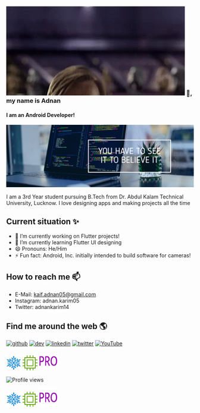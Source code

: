 ### ![Hello](https://github.com/Karim-Adnan/Karim-Adnan/blob/master/obi.gif) 👋, my name is Adnan
#### I am an Android Developer!
![I am a Flutter Developer!](https://github.com/Karim-Adnan/Karim-Adnan/blob/master/Github%20Banner.png)

I am a 3rd Year student pursuing B.Tech from Dr. Abdul Kalam Technical University, Lucknow. I love designing apps and making projects all the time

## Current situation ✨

- 🔭 I’m currently working on Flutter projects! 
- 🌱 I’m currently learning Flutter UI designing
- 😄 Pronouns: He/Him 
- ⚡ Fun fact: Android, Inc. initially intended to build software for cameras! 

## How to reach me 📫
- E-Mail: kaif.adnan05@gmail.com
- Instagram: adnan.karim05
- Twitter: adnankarim14

## Find me around the web 🌎

[<img src='https://cdn.jsdelivr.net/npm/simple-icons@3.0.1/icons/github.svg' alt='github' height='40'>](https://github.com/Karim-Adnan)  [<img src='https://cdn.jsdelivr.net/npm/simple-icons@3.0.1/icons/dev-dot-to.svg' alt='dev' height='40'>](https://dev.to/adnan_karim)  [<img src='https://cdn.jsdelivr.net/npm/simple-icons@3.0.1/icons/linkedin.svg' alt='linkedin' height='40'>](https://www.linkedin.com/in/adnan-karim-5ab270194//)  [<img src='https://cdn.jsdelivr.net/npm/simple-icons@3.0.1/icons/twitter.svg' alt='twitter' height='40'>](https://twitter.com/AdnanKarim14)  [<img src='https://cdn.jsdelivr.net/npm/simple-icons@3.0.1/icons/youtube.svg' alt='YouTube' height='40'>](https://www.youtube.com/channel/UC1Vpqwuary7KQb-cXqatg5g?view_as=subscriber)  

<a href='https://archiveprogram.github.com/'><img src='https://raw.githubusercontent.com/acervenky/animated-github-badges/master/assets/acbadge.gif' width='40' height='40'></a> <a href='https://docs.github.com/en/developers'><img src='https://raw.githubusercontent.com/acervenky/animated-github-badges/master/assets/devbadge.gif' width='40' height='40'></a> <a href='https://github.com/pricing'><img src='https://raw.githubusercontent.com/acervenky/animated-github-badges/master/assets/pro.gif' width='50' height='50'></a>

![Profile views](https://komarev.com/ghpvc/?username=Karim-Adnane&label=PROFILE+VIEWS&style=flat&color=green)  

<a href='https://archiveprogram.github.com/'><img src='https://raw.githubusercontent.com/acervenky/animated-github-badges/master/assets/acbadge.gif' width='40' height='40'></a> <a href='https://docs.github.com/en/developers'><img src='https://raw.githubusercontent.com/acervenky/animated-github-badges/master/assets/devbadge.gif' width='40' height='40'></a> <a href='https://github.com/pricing'><img src='https://raw.githubusercontent.com/acervenky/animated-github-badges/master/assets/pro.gif' width='50' height='50'></a>

